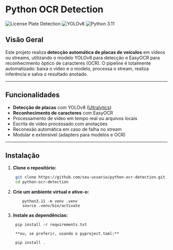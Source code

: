 # Python OCR Detection

![License Plate Detection](https://img.shields.io/badge/OCR-EasyOCR-blue)
![YOLOv8](https://img.shields.io/badge/Detection-YOLOv8-green)
![Python 3.11](https://img.shields.io/badge/Python-3.11+-yellow)

## Visão Geral

Este projeto realiza **detecção automática de placas de veículos** em vídeos ou streams, utilizando o modelo YOLOv8 para detecção e EasyOCR para reconhecimento óptico de caracteres (OCR). O pipeline é totalmente automatizado: baixa o vídeo e o modelo, processa o stream, realiza inferência e salva o resultado anotado.

---

## Funcionalidades

- **Detecção de placas** com YOLOv8 ([Ultralytics](https://github.com/ultralytics/ultralytics))
- **Reconhecimento de caracteres** com EasyOCR
- Processamento de vídeo em tempo real ou arquivos locais
- Escrita de vídeo processado com anotações
- Reconexão automática em caso de falha no stream
- Modular e extensível (adapters para modelos e OCR)

---

## Instalação

1. **Clone o repositório:**
   ```sh
    git clone https://github.com/seu-usuario/python-ocr-detection.git
    cd python-ocr-detection
   ```

2. **Crie um ambiente virtual e ative-o:**
    ```
        python3.11 -m venv .venv
        source .venv/bin/activate
    ```

1. **Instale as dependências:**
   ``` 
    pip install -r requirements.txt
    
    **ou, se preferir, usando o pyproject.toml:**

    pip install . 
    ```

